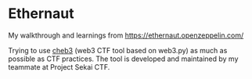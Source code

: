 # Ethernaut

My walkthrough and learnings from https://ethernaut.openzeppelin.com/

Trying to use [cheb3](https://github.com/YanhuiJessica/cheb3) (web3 CTF tool based on web3.py) as much as possible as CTF practices. The tool is developed and maintained by my teammate at Project Sekai CTF.